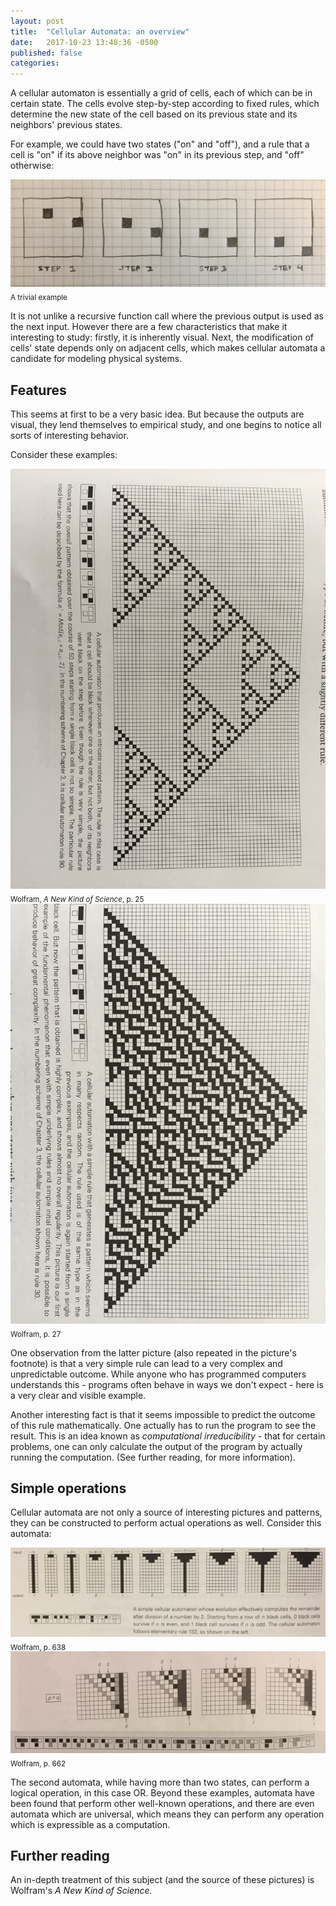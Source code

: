 ```yaml
---
layout: post
title:  "Cellular Automata: an overview"
date:   2017-10-23 13:48:36 -0500
published: false
categories: 
---
```


A cellular automaton is essentially a grid of cells, each of which can be in certain state. The cells evolve step-by-step according to fixed rules, which determine the new state of the cell based on its previous state and its neighbors' previous states.

For example, we could have two states ("on" and "off"), and a rule that a cell is "on" if its above neighbor was "on" in its previous step, and "off" otherwise:

![alt text](/assets/cellular_automata_1.jpg)
<sub>A trivial example</sub>

It is not unlike a recursive function call where the previous output is used as the next input. However there are a few characteristics that make it interesting to study: firstly, it is inherently visual. Next, the modification of cells' state depends only on adjacent cells, which makes cellular automata a candidate for modeling physical systems.

## Features

This seems at first to be a very basic idea. But because the outputs are visual, they lend themselves to empirical study, and one begins to notice all sorts of interesting behavior.

Consider these examples:

![alt text](/assets/cellular_automata_2.jpg)
<sub>Wolfram, _A New Kind of Science_, p. 25</sub>
![alt text](/assets/cellular_automata_3.jpg)
<sub>Wolfram, p. 27</sub>

One observation from the latter picture (also repeated in the picture's footnote) is that a very simple rule can lead to a very complex and unpredictable outcome. While anyone who has programmed computers understands this - programs often behave in ways we don't expect - here is a very clear and visible example.

Another interesting fact is that it seems impossible to predict the outcome of this rule mathematically. One actually has to run the program to see the result. This is an idea known as _computational irreducibility_ - that for certain problems, one can only calculate the output of the program by actually running the computation. (See further reading, for more information).

## Simple operations

Cellular automata are not only a source of interesting pictures and patterns, they can be constructed to perform actual operations as well. Consider this automata:

![alt text](/assets/cellular_automata_4.jpg)
<sub>Wolfram, p. 638</sub>
![alt text](/assets/cellular_automata_5.jpg)
<sub>Wolfram, p. 662</sub>

The second automata, while having more than two states, can perform a logical operation, in this case OR. Beyond these examples, automata have been found that perform other well-known operations, and there are even automata which are universal, which means they can perform any operation which is expressible as a computation.


## Further reading
An in-depth treatment of this subject (and the source of these pictures) is Wolfram's _A New Kind of Science._ 
